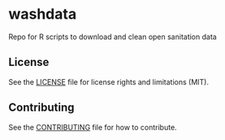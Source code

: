 # washdata

Repo for R scripts to download and clean open sanitation data 

## License

See the [LICENSE](LICENSE.md) file for license rights and limitations (MIT).

## Contributing

See the [CONTRIBUTING](CONTRIBUTING.md) file for how to contribute.
